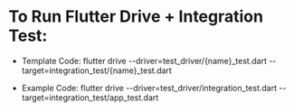 # To Run Flutter Drive + Integration Test:

- Template Code:
  flutter drive --driver=test_driver/{name}\_test.dart --target=integration_test/{name}\_test.dart

- Example Code:
  flutter drive --driver=test_driver/integration_test.dart --target=integration_test/app_test.dart
